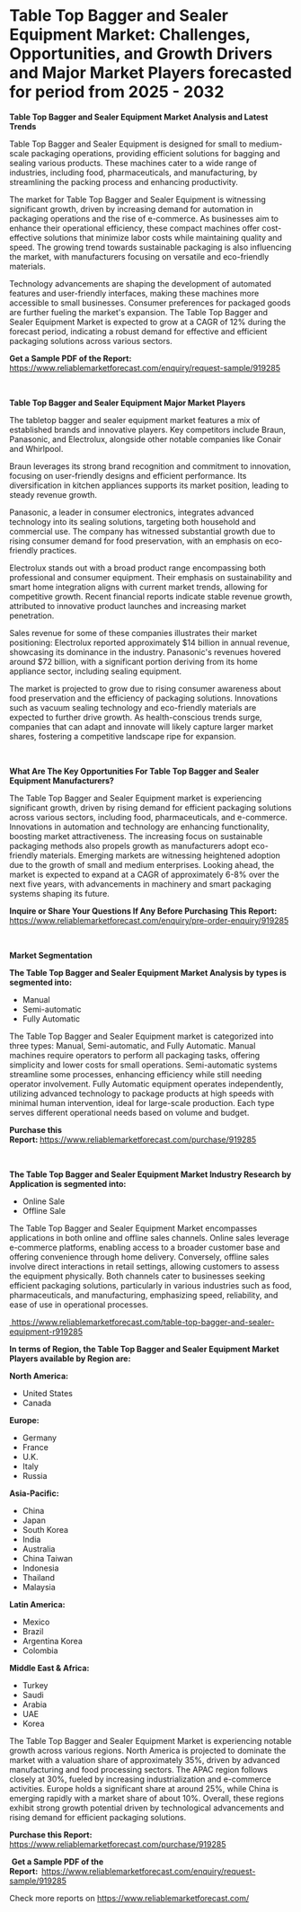 <p><h1>Table Top Bagger and Sealer Equipment Market: Challenges, Opportunities, and Growth Drivers and Major Market Players forecasted for period from 2025 - 2032</h1></p><p><strong>Table Top Bagger and Sealer Equipment Market Analysis and Latest Trends</strong></p>
<p><p>Table Top Bagger and Sealer Equipment is designed for small to medium-scale packaging operations, providing efficient solutions for bagging and sealing various products. These machines cater to a wide range of industries, including food, pharmaceuticals, and manufacturing, by streamlining the packing process and enhancing productivity.</p><p>The market for Table Top Bagger and Sealer Equipment is witnessing significant growth, driven by increasing demand for automation in packaging operations and the rise of e-commerce. As businesses aim to enhance their operational efficiency, these compact machines offer cost-effective solutions that minimize labor costs while maintaining quality and speed. The growing trend towards sustainable packaging is also influencing the market, with manufacturers focusing on versatile and eco-friendly materials.</p><p>Technology advancements are shaping the development of automated features and user-friendly interfaces, making these machines more accessible to small businesses. Consumer preferences for packaged goods are further fueling the market's expansion. The Table Top Bagger and Sealer Equipment Market is expected to grow at a CAGR of 12% during the forecast period, indicating a robust demand for effective and efficient packaging solutions across various sectors.</p></p>
<p><strong>Get a Sample PDF of the Report:&nbsp;</strong> <a href="https://www.reliablemarketforecast.com/enquiry/request-sample/919285?utm_campaign=2298&utm_medium=2&utm_source=Github&utm_content=ia&utm_term=23022025&utm_id=table-top-bagger-and-sealer-equipment">https://www.reliablemarketforecast.com/enquiry/request-sample/919285</a></p>
<p>&nbsp;</p>
<p><strong>Table Top Bagger and Sealer Equipment Major Market Players</strong></p>
<p><p>The tabletop bagger and sealer equipment market features a mix of established brands and innovative players. Key competitors include Braun, Panasonic, and Electrolux, alongside other notable companies like Conair and Whirlpool.</p><p>Braun leverages its strong brand recognition and commitment to innovation, focusing on user-friendly designs and efficient performance. Its diversification in kitchen appliances supports its market position, leading to steady revenue growth.</p><p>Panasonic, a leader in consumer electronics, integrates advanced technology into its sealing solutions, targeting both household and commercial use. The company has witnessed substantial growth due to rising consumer demand for food preservation, with an emphasis on eco-friendly practices.</p><p>Electrolux stands out with a broad product range encompassing both professional and consumer equipment. Their emphasis on sustainability and smart home integration aligns with current market trends, allowing for competitive growth. Recent financial reports indicate stable revenue growth, attributed to innovative product launches and increasing market penetration.</p><p>Sales revenue for some of these companies illustrates their market positioning: Electrolux reported approximately $14 billion in annual revenue, showcasing its dominance in the industry. Panasonic's revenues hovered around $72 billion, with a significant portion deriving from its home appliance sector, including sealing equipment.</p><p>The market is projected to grow due to rising consumer awareness about food preservation and the efficiency of packaging solutions. Innovations such as vacuum sealing technology and eco-friendly materials are expected to further drive growth. As health-conscious trends surge, companies that can adapt and innovate will likely capture larger market shares, fostering a competitive landscape ripe for expansion.</p></p>
<p>&nbsp;</p>
<p><strong>What Are The Key Opportunities For Table Top Bagger and Sealer Equipment Manufacturers?</strong></p>
<p><p>The Table Top Bagger and Sealer Equipment market is experiencing significant growth, driven by rising demand for efficient packaging solutions across various sectors, including food, pharmaceuticals, and e-commerce. Innovations in automation and technology are enhancing functionality, boosting market attractiveness. The increasing focus on sustainable packaging methods also propels growth as manufacturers adopt eco-friendly materials. Emerging markets are witnessing heightened adoption due to the growth of small and medium enterprises. Looking ahead, the market is expected to expand at a CAGR of approximately 6-8% over the next five years, with advancements in machinery and smart packaging systems shaping its future.</p></p>
<p><strong>Inquire or Share Your Questions If Any Before Purchasing This Report:</strong> <a href="https://www.reliablemarketforecast.com/enquiry/pre-order-enquiry/919285?utm_campaign=2298&utm_medium=2&utm_source=Github&utm_content=ia&utm_term=23022025&utm_id=table-top-bagger-and-sealer-equipment">https://www.reliablemarketforecast.com/enquiry/pre-order-enquiry/919285</a></p>
<p>&nbsp;</p>
<p><strong>Market Segmentation</strong></p>
<p><strong>The Table Top Bagger and Sealer Equipment Market Analysis by types is segmented into:</strong></p>
<p><ul><li>Manual</li><li>Semi-automatic</li><li>Fully Automatic</li></ul></p>
<p><p>The Table Top Bagger and Sealer Equipment market is categorized into three types: Manual, Semi-automatic, and Fully Automatic. Manual machines require operators to perform all packaging tasks, offering simplicity and lower costs for small operations. Semi-automatic systems streamline some processes, enhancing efficiency while still needing operator involvement. Fully Automatic equipment operates independently, utilizing advanced technology to package products at high speeds with minimal human intervention, ideal for large-scale production. Each type serves different operational needs based on volume and budget.</p></p>
<p><strong>Purchase this Report:&nbsp;</strong><a href="https://www.reliablemarketforecast.com/purchase/919285?utm_campaign=2298&utm_medium=2&utm_source=Github&utm_content=ia&utm_term=23022025&utm_id=table-top-bagger-and-sealer-equipment">https://www.reliablemarketforecast.com/purchase/919285</a></p>
<p>&nbsp;</p>
<p><strong>The Table Top Bagger and Sealer Equipment Market Industry Research by Application is segmented into:</strong></p>
<p><ul><li>Online Sale</li><li>Offline Sale</li></ul></p>
<p><p>The Table Top Bagger and Sealer Equipment Market encompasses applications in both online and offline sales channels. Online sales leverage e-commerce platforms, enabling access to a broader customer base and offering convenience through home delivery. Conversely, offline sales involve direct interactions in retail settings, allowing customers to assess the equipment physically. Both channels cater to businesses seeking efficient packaging solutions, particularly in various industries such as food, pharmaceuticals, and manufacturing, emphasizing speed, reliability, and ease of use in operational processes.</p></p>
<p><a href="https://www.reliablemarketforecast.com/table-top-bagger-and-sealer-equipment-r919285?utm_campaign=2298&utm_medium=2&utm_source=Github&utm_content=ia&utm_term=23022025&utm_id=table-top-bagger-and-sealer-equipment">&nbsp;https://www.reliablemarketforecast.com/table-top-bagger-and-sealer-equipment-r919285</a></p>
<p><strong>In terms of Region, the Table Top Bagger and Sealer Equipment Market Players available by Region are:</strong></p>
<p>
    <p> <strong> North America: </strong>
        <ul>
            <li>United States</li>
            <li>Canada</li>
        </ul>
        </p> 
    <p> <strong> Europe: </strong>
        <ul>
            <li>Germany</li>
            <li>France</li>
            <li>U.K.</li>
            <li>Italy</li>
            <li>Russia</li>
        </ul>
        </p> 
    <p> <strong> Asia-Pacific: </strong>
        <ul>
            <li>China</li>
            <li>Japan</li>
            <li>South Korea</li>
            <li>India</li>
            <li>Australia</li>
            <li>China Taiwan</li>
            <li>Indonesia</li>
            <li>Thailand</li>
            <li>Malaysia</li>
        </ul>
        </p> 
    <p> <strong> Latin America: </strong>
        <ul>
            <li>Mexico</li>
            <li>Brazil</li>
            <li>Argentina Korea</li>
            <li>Colombia</li>
        </ul>
        </p> 
    <p> <strong> Middle East & Africa: </strong>
        <ul>
            <li>Turkey</li>
            <li>Saudi</li>
            <li>Arabia</li>
            <li>UAE</li>
            <li>Korea</li>
        </ul>
    </p>
    </p>
<p><p>The Table Top Bagger and Sealer Equipment Market is experiencing notable growth across various regions. North America is projected to dominate the market with a valuation share of approximately 35%, driven by advanced manufacturing and food processing sectors. The APAC region follows closely at 30%, fueled by increasing industrialization and e-commerce activities. Europe holds a significant share at around 25%, while China is emerging rapidly with a market share of about 10%. Overall, these regions exhibit strong growth potential driven by technological advancements and rising demand for efficient packaging solutions.</p></p>
<p><strong>Purchase this Report: </strong><a href="https://www.reliablemarketforecast.com/purchase/919285?utm_campaign=2298&utm_medium=2&utm_source=Github&utm_content=ia&utm_term=23022025&utm_id=table-top-bagger-and-sealer-equipment">https://www.reliablemarketforecast.com/purchase/919285</a></p>
<p>&nbsp;<strong>Get a Sample PDF of the Report:&nbsp;&nbsp;</strong><a href="https://www.reliablemarketforecast.com/enquiry/request-sample/919285?utm_campaign=2298&utm_medium=2&utm_source=Github&utm_content=ia&utm_term=23022025&utm_id=table-top-bagger-and-sealer-equipment">https://www.reliablemarketforecast.com/enquiry/request-sample/919285</a></p>
<p><strong></strong></p>
<p>Check more reports on <a href="https://www.reliablemarketforecast.com/?utm_campaign=2298&utm_medium=2&utm_source=Github&utm_content=ia&utm_term=23022025&utm_id=table-top-bagger-and-sealer-equipment">https://www.reliablemarketforecast.com/</a></p>